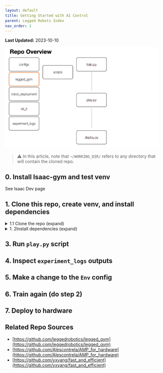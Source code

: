 ```yaml
---
layout: default
title: Getting Started with A1 Control
parent: Legged Robots Index
nav_order: 1
---
```

**Last Updated:** 2023-10-10  

![overview](/assets/imgs/a1_repo/repo_overview.png?raw=true)

> ⚠️ In this article, note that `~/WORKING_DIR/` refers to any directory that will contain the cloned repo.

## 0. Install Isaac-gym and test venv

See Isaac Dev page
## 1.  Clone this repo, create venv, and install dependencies


<details markdown="block">
<summary> 1.1 Clone the repo (expand) </summary>
```bash
cd ~/WORKING_DIR/
git clone https://github.com/UWRobotLearning/a1_control_simple
```
</details>


<details markdown="block">
<summary> 1. 2Install dependencies (expand) </summary>
```bash
conda create -n a1 python==3.8
conda activate a1
conda install pytorch torchvision torchaudio pytorch-cuda=11.8 -c pytorch -c nvidia

cd a1_control_simple
pip install -e .
```
</details>

> ⚠️️ Need to add these dependencies (or remove them totally)
- noise
- scikit-learn
- tqdm

## 2. Run `train.py` script

<details markdown="block">
<summary> Code (expand) </summary>
```bash
cd ~/WORKING_DIR/
python a1_control_simple/leggedgym/scripts/train.py
```
This will produce outputs in `experiment_logs` which contain:
> Insert image of 

</details>

## 3. Run `play.py` script

## 4. Inspect `experiment_logs` outputs

## 5. Make a change to the `Env` config

## 6. Train again (do step 2)

## 7. Deploy to hardware




## Related Repo Sources
- [https://github.com/leggedrobotics/legged_gym](https://github.com/leggedrobotics/legged_gym)
- [https://github.com/Alescontrela/AMP_for_hardware](https://github.com/Alescontrela/AMP_for_hardware)
- [https://github.com/yxyang/fast_and_efficient](https://github.com/yxyang/fast_and_efficient)


